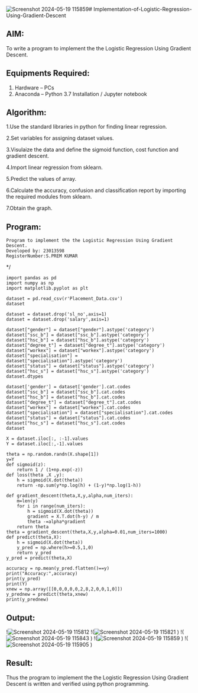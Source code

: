 ![Screenshot 2024-05-19 115859](https://github.com/AkilaMohan/-Implementation-of-Logistic-Regression-Using-Gradient-Descent/assets/147473858/fdd4aab8-42eb-49a7-8fc8-78a51d45cebb)# Implementation-of-Logistic-Regression-Using-Gradient-Descent

## AIM:
To write a program to implement the the Logistic Regression Using Gradient Descent.

## Equipments Required:
1. Hardware – PCs
2. Anaconda – Python 3.7 Installation / Jupyter notebook

## Algorithm:


1.Use the standard libraries in python for finding linear regression.

2.Set variables for assigning dataset values.

3.Visulaize the data and define the sigmoid function, cost function and gradient descent.

4.Import linear regression from sklearn.

5.Predict the values of array.

6.Calculate the accuracy, confusion and classification report by importing the required modules from sklearn.

7.Obtain the graph.


## Program:
```
Program to implement the the Logistic Regression Using Gradient Descent.
Developed by: 23013598
RegisterNumber:S.PREM KUMAR

``` 
*/
```
import pandas as pd
import numpy as np
import matplotlib.pyplot as plt

dataset = pd.read_csv(r'Placement_Data.csv')
dataset

dataset = dataset.drop('sl_no',axis=1)
dataset = dataset.drop('salary',axis=1)

dataset["gender"] = dataset["gender"].astype('category')
dataset["ssc_b"] = dataset["ssc_b"].astype('category')
dataset["hsc_b"] = dataset["hsc_b"].astype('category')
dataset["degree_t"] = dataset["degree_t"].astype('category')
dataset["workex"] = dataset["workex"].astype('category')
dataset["specialisation"] = dataset["specialisation"].astype('category')
dataset["status"] = dataset["status"].astype('category')
dataset["hsc_s"] = dataset["hsc_s"].astype('category')
dataset.dtypes

dataset['gender'] = dataset['gender'].cat.codes
dataset["ssc_b"] = dataset["ssc_b"].cat.codes
dataset["hsc_b"] = dataset["hsc_b"].cat.codes
dataset["degree_t"] = dataset["degree_t"].cat.codes
dataset["workex"] = dataset["workex"].cat.codes
dataset["specialisation"] = dataset["specialisation"].cat.codes
dataset["status"] = dataset["status"].cat.codes
dataset["hsc_s"] = dataset["hsc_s"].cat.codes
dataset

X = dataset.iloc[:, :-1].values
Y = dataset.iloc[:,-1].values

theta = np.random.randn(X.shape[1])
y=Y
def sigmoid(z):
    return 1 / (1+np.exp(-z))
def loss(theta ,X ,y):
    h = sigmoid(X.dot(theta))
    return -np.sum(y*np.log(h) + (1-y)*np.log(1-h))

def gradient_descent(theta,X,y,alpha,num_iters):
    m=len(y)
    for i in range(num_iters):
        h = sigmoid(X.dot(theta))
        gradient = X.T.dot(h-y) / m
        theta -=alpha*gradient
    return theta
theta = gradient_descent(theta,X,y,alpha=0.01,num_iters=1000)
def predict(theta,X):
    h = sigmoid(X.dot(theta))
    y_pred = np.where(h>=0.5,1,0)
    return y_pred
y_pred = predict(theta,X)

accuracy = np.mean(y_pred.flatten()==y)
print("Accuracy:",accuracy)
print(y_pred)
print(Y)
xnew = np.array([[0,0,0,0,0,2,8,2,0,0,1,0]])
y_prednew = predict(theta,xnew)
print(y_prednew)

```

## Output:
!![Screenshot 2024-05-19 115812](https://github.com/AkilaMohan/-Implementation-of-Logistic-Regression-Using-Gradient-Descent/assets/147473858/27aae0ad-85c6-48ee-804f-e3949579ce2b)
!(![Screenshot 2024-05-19 115821](https://github.com/AkilaMohan/-Implementation-of-Logistic-Regression-Using-Gradient-Descent/assets/147473858/da32d8b6-70f7-428a-841a-8b655e87f591)
)
!(![Screenshot 2024-05-19 115843](https://github.com/AkilaMohan/-Implementation-of-Logistic-Regression-Using-Gradient-Descent/assets/147473858/973ba095-e3cd-473f-9d27-7d98791dd708)
)
!(![Screenshot 2024-05-19 115859](https://github.com/AkilaMohan/-Implementation-of-Logistic-Regression-Using-Gradient-Descent/assets/147473858/e321aa43-5e52-4d8d-9d18-92358f0e974e)
)
!(![Screenshot 2024-05-19 115905](https://github.com/AkilaMohan/-Implementation-of-Logistic-Regression-Using-Gradient-Descent/assets/147473858/a2af5b55-adb2-4cb0-8064-28e5ff252376)
)


## Result:
Thus the program to implement the the Logistic Regression Using Gradient Descent is written and verified using python programming.

